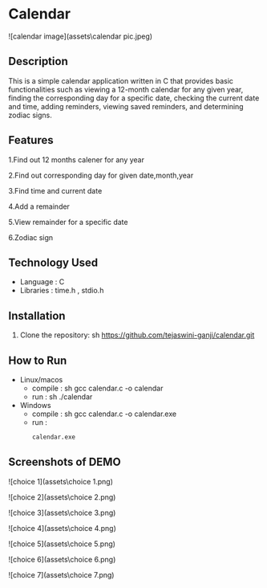 # Calendar
![calendar image](assets\calendar pic.jpeg)
## Description
This is a simple calendar application written in C that provides basic functionalities such as viewing a 12-month calendar for any given year, finding the corresponding day for a specific date, checking the current date and time, adding reminders, viewing saved reminders, and determining zodiac signs.

## Features
1.Find out 12 months calener for any year

2.Find out corresponding day for given date,month,year

3.Find time and current date

4.Add a remainder

5.View remainder for a specific date

6.Zodiac sign
## Technology Used
 -  Language : C
 -  Libraries : time.h , stdio.h
## Installation
1. Clone the repository:
   sh
   https://github.com/tejaswini-ganji/calendar.git
## How to Run
  - Linux/macos
     - compile :
       sh
       gcc calendar.c -o calendar
     - run :
       sh
       ./calendar
  - Windows
     - compile :
        sh
       gcc calendar.c -o calendar.exe   
     - run :
       ```sh
       calendar.exe
## Screenshots of DEMO
![choice 1](assets\choice 1.png)

![choice 2](assets\choice 2.png)

![choice 3](assets\choice 3.png)

![choice 4](assets\choice 4.png)

![choice 5](assets\choice 5.png)

![choice 6](assets\choice 6.png)

![choice 7](assets\choice 7.png)